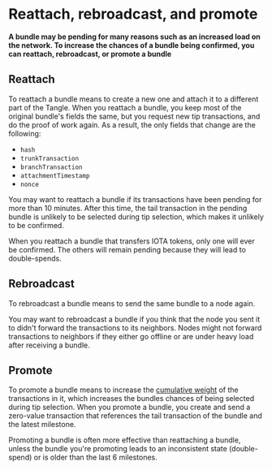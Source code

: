 # Reattach, rebroadcast, and promote

**A bundle may be pending for many reasons such as an increased load on the network. To increase the chances of a bundle being confirmed, you can reattach, rebroadcast, or promote a bundle**

## Reattach

To reattach a bundle means to create a new one and attach it to a different part of the Tangle. When you reattach a bundle, you keep most of the original bundle's fields the same, but you request new tip transactions, and do the proof of work again. As a result, the only fields that change are the following:

* `hash`
* `trunkTransaction`
* `branchTransaction`
* `attachmentTimestamp`
* `nonce`

You may want to reattach a bundle if its transactions have been pending for more than 10 minutes. After this time, the tail transaction in the pending bundle is unlikely to be selected during tip selection, which makes it unlikely to be confirmed.

When you reattach a bundle that transfers IOTA tokens, only one will ever be confirmed. The others will remain pending because they will lead to double-spends.

## Rebroadcast

To rebroadcast a bundle means to send the same bundle to a node again.

You may want to rebroadcast a bundle if you think that the node you sent it to didn't forward the transactions to its neighbors. Nodes might not forward transactions to neighbors if they either go offline or are under heavy load after receiving a bundle.

## Promote

To promote a bundle means to increase the [cumulative weight](root://the-tangle/0.1/concepts/tip-selection.md) of the transactions in it, which increases the bundles chances of being selected during tip selection. When you promote a bundle, you create and send a zero-value transaction that references the tail transaction of the bundle and the latest milestone.

Promoting a bundle is often more effective than reattaching a bundle, unless the bundle you're promoting leads to an inconsistent state (double-spend) or is older than the last 6 milestones.